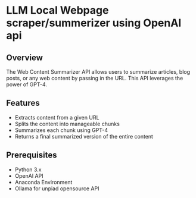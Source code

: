 # LLM Local Webpage scraper/summerizer using OpenAI api


## Overview

The Web Content Summarizer API allows users to summarize articles, blog posts, or any web content by passing in the URL. This API leverages the power of GPT-4. 

## Features

- Extracts content from a given URL
- Splits the content into manageable chunks
- Summarizes each chunk using GPT-4
- Returns a final summarized version of the entire content


## Prerequisites

- Python 3.x
- OpenAI API
- Anaconda Environment
- Ollama for unpiad opensource API
